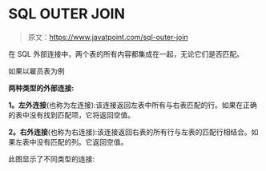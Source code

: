 # SQL OUTER JOIN

> 原文：<https://www.javatpoint.com/sql-outer-join>

在 SQL 外部连接中，两个表的所有内容都集成在一起，无论它们是否匹配。

如果以雇员表为例

**两种类型的外部连接:**

**1。左外连接**(也称为左连接):该连接返回左表中所有与右表匹配的行。如果在正确的表中没有找到匹配项，它将返回空值。

**2。右外连接**(也称为右连接):该连接返回右表的所有行与左表的匹配行相结合。如果左表中没有匹配的列。它返回空值。

此图显示了不同类型的连接:
